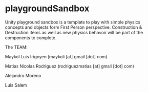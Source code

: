 playgroundSandbox
=================

Unity playground sandbox is a template to play with simple physics concepts and objects form First Person perspective. 
Construction & Destruction items as well as new physics behavoir will be part of the components to complete.

The TEAM:

Maykol Luis Irigoyen (maykoli [at] gmail [dot] com)

Matias Nicolas Rodriguez (rodriguezmatias [at] gmail [dot] com)

Alejandro Moreno

Luis Salem



